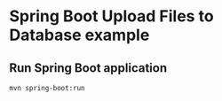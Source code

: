 # Spring Boot Upload Files to Database example


## Run Spring Boot application
```
mvn spring-boot:run
```
